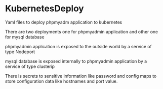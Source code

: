 # KubernetesDeploy
Yaml files to deploy phpmyadm application to kubernetes

There are two deployments
one for phpmyadmin application and other one for mysql database

phpmyadmin application is exposed to the outside world by a service of type Nodeport

mysql database is exposed internally to phpmyadmin application by a  service of type clusterip

There is secrets to sensitive information like password and config maps to store configuration data like hostnames and port value.
